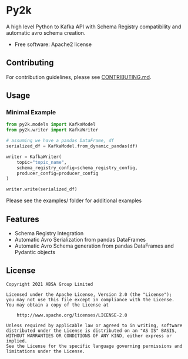 # Py2k

A high level Python to Kafka API with Schema Registry compatibility and automatic avro schema creation.

- Free software: Apache2 license

## Contributing

For contribution guidelines, please see [CONTRIBUTING.md](.github/CONTRIBUTING.md).

## Usage

### Minimal Example

```python
from py2k.models import KafkaModel
from py2k.writer import KafkaWriter

# assuming we have a pandas DataFrame, df
serialized_df = KafkaModel.from_dynamic_pandas(df)

writer = KafkaWriter(
    topic="topic_name",
    schema_registry_config=schema_registry_config,
    producer_config=producer_config
)

writer.write(serialized_df)
```

Please see the examples/ folder for additional examples

## Features

- Schema Registry Integration
- Automatic Avro Serialization from pandas DataFrames
- Automatic Avro Schema generation from pandas DataFrames and Pydantic objects

## License

    Copyright 2021 ABSA Group Limited

    Licensed under the Apache License, Version 2.0 (the "License");
    you may not use this file except in compliance with the License.
    You may obtain a copy of the License at

        http://www.apache.org/licenses/LICENSE-2.0

    Unless required by applicable law or agreed to in writing, software
    distributed under the License is distributed on an "AS IS" BASIS,
    WITHOUT WARRANTIES OR CONDITIONS OF ANY KIND, either express or implied.
    See the License for the specific language governing permissions and
    limitations under the License.

